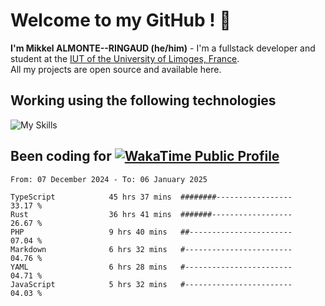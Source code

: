 # Welcome to my GitHub ! 🌃

**I'm Mikkel ALMONTE--RINGAUD (he/him)** - I'm a fullstack developer and student at the [IUT of the University of Limoges, France](https://iut.unilim.fr). \
All my projects are open source and available here.

## Working using the following technologies

![My Skills](https://skillicons.dev/icons?i=solidjs,pnpm,nodejs,ts,js,vercel,netlify,html,css,rust,astro,git,vue,md,electron,figma,github,bash,bun,cloudflare,py,tailwind,nginx,npm,tauri,vite,zig,yarn,windicss,dart,flutter,kotlin&theme=dark)

## Been coding for [![WakaTime Public Profile](https://wakatime.com/badge/user/0839e595-e07a-435c-8d59-ed95f2a3d6dd.svg?style=flat-square)](https://wakatime.com/@0839e595-e07a-435c-8d59-ed95f2a3d6dd)

<!--START_SECTION:waka-->

```plain
From: 07 December 2024 - To: 06 January 2025

TypeScript            45 hrs 37 mins  ########-----------------   33.17 %
Rust                  36 hrs 41 mins  #######------------------   26.67 %
PHP                   9 hrs 40 mins   ##-----------------------   07.04 %
Markdown              6 hrs 32 mins   #------------------------   04.76 %
YAML                  6 hrs 28 mins   #------------------------   04.71 %
JavaScript            5 hrs 32 mins   #------------------------   04.03 %
```

<!--END_SECTION:waka-->
